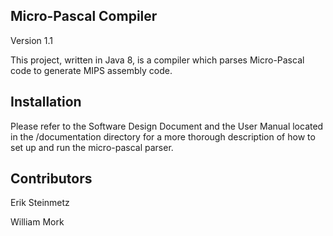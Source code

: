 ## Micro-Pascal Compiler
Version 1.1

This project, written in Java 8, is a compiler which parses Micro-Pascal code to generate MIPS assembly code.

## Installation
Please refer to the Software Design Document and the User Manual located in the /documentation directory
for a more thorough description of how to set up and run the micro-pascal parser.

## Contributors
Erik Steinmetz

William Mork